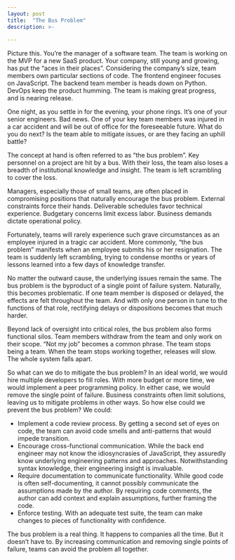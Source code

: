 ```yaml
---
layout: post
title:  "The Bus Problem"
description: >-
    
---
```

Picture this. You’re the manager of a software team. The team is working on the
MVP for a new SaaS product. Your company, still young and growing, has put the
“aces in their places”. Considering the company’s size, team members own particular
sections of code. The frontend engineer focuses on JavaScript. The backend team
member is heads down on Python. DevOps keep the product humming. The team is
making great progress, and is nearing release.

One night, as you settle in for the evening, your phone rings. It’s one of your
senior engineers. Bad news. One of your key team members was injured in a car
accident and will be out of office for the foreseeable future. What do you do
next? Is the team able to mitigate issues, or are they facing an uphill battle?

The concept at hand is often referred to as “the bus problem”. Key personnel on
a project are hit by a bus. With their loss, the team also loses a breadth of
institutional knowledge and insight. The team is left scrambling to cover the loss.

Managers, especially those of small teams, are often placed in compromising
positions that naturally encourage the bus problem. External constraints force
their hands. Deliverable schedules favor technical experience. Budgetary concerns
limit excess labor. Business demands dictate operational policy.

Fortunately, teams will rarely experience such grave circumstances as an employee
injured in a tragic car accident. More commonly, “the bus problem” manifests
when an employee submits his or her resignation. The team is suddenly left
scrambling, trying to condense months or years of lessons learned into a few
days of knowledge transfer.

No matter the outward cause, the underlying issues remain the same. The bus
problem is the byproduct of a single point of failure system. Naturally, this
becomes problematic. If one team member is disposed or delayed, the effects are
felt throughout the team. And with only one person in tune to the functions of
that role, rectifying delays or dispositions becomes that much harder.

Beyond lack of oversight into critical roles, the bus problem also forms
functional silos. Team members withdraw from the team and only work on their
scope. “Not my job” becomes a common phrase. The team stops being a team. When
the team stops working together, releases will slow. The whole system falls apart.

So what can we do to mitigate the bus problem? In an ideal world, we would hire
multiple developers to fill roles. With more budget or more time, we would
implement a peer programming policy. In either case, we would remove the single
point of failure. Business constraints often limit solutions, leaving us to
mitigate problems in other ways. So how else could we prevent the bus problem?
We could:
- Implement a code review process. By getting a second set of eyes on code, the
team can avoid code smells and anti-patterns that would impede transition.
- Encourage cross-functional communication. While the back end engineer may not
know the idiosyncrasies of JavaScript, they assuredly know underlying
engineering patterns and approaches. Notwithstanding syntax knowledge, their
engineering insight is invaluable.
- Require documentation to communicate functionality. While good code is often
self-documenting, it cannot possibly communicate the assumptions made by the
author. By requiring code comments, the author can add context and explain
assumptions, further framing the code.
- Enforce testing. With an adequate test suite, the team can make changes to
pieces of functionality with confidence.

The bus problem is a real thing. It happens to companies all the time. But it
doesn’t have to. By increasing communication and removing single points of failure,
teams can avoid the problem all together. 
